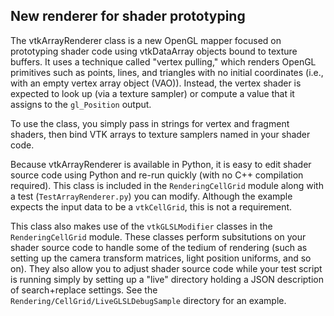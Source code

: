 ## New renderer for shader prototyping

The vtkArrayRenderer class is a new OpenGL mapper focused on prototyping
shader code using vtkDataArray objects bound to texture buffers.
It uses a technique called "vertex pulling," which renders OpenGL primitives
such as points, lines, and triangles with no initial coordinates (i.e., with
an empty vertex array object (VAO)). Instead, the vertex shader is expected
to look up (via a texture sampler) or compute a value that it assigns to the
`gl_Position` output.

To use the class, you simply pass in strings for vertex and fragment shaders,
then bind VTK arrays to texture samplers named in your shader code.

Because vtkArrayRenderer is available in Python, it is easy to edit shader
source code using Python and re-run quickly (with no C++ compilation required).
This class is included in the `RenderingCellGrid` module along with a
test (`TestArrayRenderer.py`) you can modify. Although the example expects
the input data to be a `vtkCellGrid`, this is not a requirement.

This class also makes use of the `vtkGLSLModifier` classes in the
`RenderingCellGrid` module. These classes perform subsitutions on your
shader source code to handle some of the tedium of rendering (such as
setting up the camera transform matrices, light position uniforms, and so
on). They also allow you to adjust shader source code while your test script
is running simply by setting up a "live" directory holding a JSON description
of search+replace settings. See the `Rendering/CellGrid/LiveGLSLDebugSample`
directory for an example.
